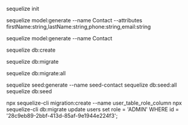 sequelize init

sequelize model:generate --name Contact --attributes firstName:string,lastName:string,phone:string,email:string

sequelize model:generate --name Contact

sequelize db:create

sequelize db:migrate

sequelize db:migrate:all

sequelize seed:generate --name seed-contact
sequelize db:seed:all
sequelize db:seed

npx sequelize-cli migration:create --name user_table_role_column
npx sequelize-cli db:migrate
update users set role = 'ADMIN' WHERE id = '28c9eb89-2bbf-413d-85af-9e1944e224f3';
